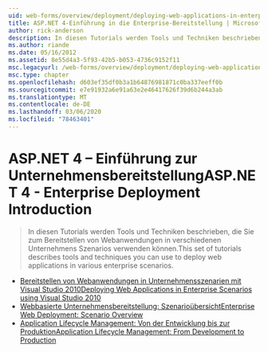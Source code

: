 ```yaml
---
uid: web-forms/overview/deployment/deploying-web-applications-in-enterprise-scenarios/index
title: ASP.NET 4-Einführung in die Enterprise-Bereitstellung | Microsoft-Dokumentation
author: rick-anderson
description: In diesen Tutorials werden Tools und Techniken beschrieben, die Sie zum Bereitstellen von Webanwendungen in verschiedenen Unternehmens Szenarios verwenden können.
ms.author: riande
ms.date: 05/16/2012
ms.assetid: 8e55d4a3-5f93-42b5-b053-4736c9152f11
msc.legacyurl: /web-forms/overview/deployment/deploying-web-applications-in-enterprise-scenarios
msc.type: chapter
ms.openlocfilehash: d603ef35df0b3a1b64876981871c0ba337eeff0b
ms.sourcegitcommit: e7e91932a6e91a63e2e46417626f39d6b244a3ab
ms.translationtype: MT
ms.contentlocale: de-DE
ms.lasthandoff: 03/06/2020
ms.locfileid: "78463401"
---
```

# <a name="aspnet-4---enterprise-deployment-introduction"></a><span data-ttu-id="24f82-103">ASP.NET 4 – Einführung zur Unternehmensbereitstellung</span><span class="sxs-lookup"><span data-stu-id="24f82-103">ASP.NET 4 - Enterprise Deployment Introduction</span></span>

> <span data-ttu-id="24f82-104">In diesen Tutorials werden Tools und Techniken beschrieben, die Sie zum Bereitstellen von Webanwendungen in verschiedenen Unternehmens Szenarios verwenden können.</span><span class="sxs-lookup"><span data-stu-id="24f82-104">This set of tutorials describes tools and techniques you can use to deploy web applications in various enterprise scenarios.</span></span>

- [<span data-ttu-id="24f82-105">Bereitstellen von Webanwendungen in Unternehmensszenarien mit Visual Studio 2010</span><span class="sxs-lookup"><span data-stu-id="24f82-105">Deploying Web Applications in Enterprise Scenarios using Visual Studio 2010</span></span>](deploying-web-applications-in-enterprise-scenarios.md)
- [<span data-ttu-id="24f82-106">Webbasierte Unternehmensbereitstellung: Szenarioübersicht</span><span class="sxs-lookup"><span data-stu-id="24f82-106">Enterprise Web Deployment: Scenario Overview</span></span>](enterprise-web-deployment-scenario-overview.md)
- [<span data-ttu-id="24f82-107">Application Lifecycle Management: Von der Entwicklung bis zur Produktion</span><span class="sxs-lookup"><span data-stu-id="24f82-107">Application Lifecycle Management: From Development to Production</span></span>](application-lifecycle-management-from-development-to-production.md)
